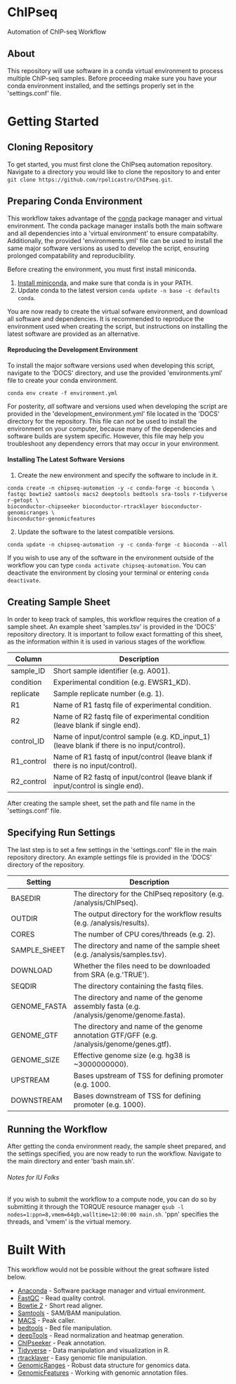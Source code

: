 # ChIPseq
Automation of ChIP-seq Workflow

## About

This repository will use software in a conda virtual environment to process multiple ChIP-seq samples. Before proceeding make sure you have your conda environment installed, and the settings properly set in the 'settings.conf' file.

# Getting Started

## Cloning Repository

To get started, you must first clone the ChIPseq automation repository. Navigate to a directory you would like to clone the repository to and enter `git clone https://github.com/rpolicastro/ChIPseq.git`.

## Preparing Conda Environment

This workflow takes advantage of the [conda](https://conda.io/en/latest/) package manager and virtual environment. The conda package manager installs both the main software and all dependencies into a 'virtual environment' to ensure compatabilty. Additionally, the provided 'environments.yml' file can be used to install the same major software versions as used to develop the script, ensuring prolonged compatability and reproducibility.

Before creating the environment, you must first install miniconda.
1. [Install miniconda](https://conda.io/projects/conda/en/latest/user-guide/install/index.html?highlight=conda), and make sure that conda is in your PATH.
2. Update conda to the latest version `conda update -n base -c defaults conda`.

You are now ready to create the virtual sofware environment, and download all software and dependencies. It is recommended to reproduce the environment used when creating the script, but instructions on installing the latest software are provided as an alternative.

#### Reproducing the Development Environment

To install the major software versions used when developing this script, navigate to the 'DOCS' directory, and use the provided 'environments.yml' file to create your conda environment.
```
conda env create -f environment.yml
```
For posterity, *all* software and versions used when developing the script are provided in the 'development_environment.yml' file located in the 'DOCS' directory for the repository. This file can *not* be used to install the environment on your computer, because many of the dependencies and software builds are system specific. However, this file may help you troubleshoot any dependency errors that may occur in your environment.
#### Installing The Latest Software Versions

1. Create the new environment and specify the software to include in it.
```
conda create -n chipseq-automation -y -c conda-forge -c bioconda \
fastqc bowtie2 samtools macs2 deeptools bedtools sra-tools r-tidyverse r-getopt \
bioconductor-chipseeker bioconductor-rtracklayer bioconductor-genomicranges \
bioconductor-genomicfeatures
```
2. Update the software to the latest compatible versions.
```
conda update -n chipseq-automation -y -c conda-forge -c bioconda --all
```

If you wish to use any of the software in the environment outside of the workflow you can type `conda activate chipseq-automation`. You can deactivate the environment by closing your terminal or entering `conda deactivate`.

## Creating Sample Sheet

In order to keep track of samples, this workflow requires the creation of a sample sheet. An example sheet 'samples.tsv' is provided in the 'DOCS' repository directory. It is important to follow exact formatting of this sheet, as the information within it is used in various stages of the workflow.

| Column | Description |
| ------ | ----------- |
| sample_ID | Short sample identifier (e.g. A001). |
| condition | Experimental condition (e.g. EWSR1_KD). |
| replicate | Sample replicate number (e.g. 1). |
| R1 | Name of R1 fastq file of experimental condition. |
| R2 | Name of R2 fastq file of experimental condition (leave blank if single end). |
| control_ID | Name of input/control sample (e.g. KD_input_1) (leave blank if there is no input/control). |
| R1_control | Name of R1 fastq of input/control (leave blank if there is no input/control). |
| R2_control | Name of R2 fastq of input/control (leave blank if input/control is single end). |

After creating the sample sheet, set the path and file name in the 'settings.conf' file.

## Specifying Run Settings

The last step is to set a few settings in the 'settings.conf' file in the main repository directory. An example settings file is provided in the 'DOCS' directory of the repository.

| Setting | Description |
| ------- | ----------- |
| BASEDIR | The directory for the ChIPseq repository (e.g. /analysis/ChIPseq). |
| OUTDIR | The output directory for the workflow results (e.g. /analysis/results). |
| CORES | The number of CPU cores/threads (e.g. 2). |
| SAMPLE_SHEET | The directory and name of the sample sheet (e.g. /analysis/samples.tsv). |
| DOWNLOAD | Whether the files need to be downloaded from SRA (e.g.'TRUE'). |
| SEQDIR | The directory containing the fastq files. |
| GENOME_FASTA | The directory and name of the genome assembly fasta (e.g. /analysis/genome/genome.fasta). |
| GENOME_GTF | The directory and name of the genome annotation GTF/GFF (e.g. /analysis/genome/genes.gtf). |
| GENOME_SIZE | Effective genome size (e.g. hg38 is ~3000000000). |
| UPSTREAM | Bases upstream of TSS for defining promoter (e.g. 1000. |
| DOWNSTREAM | Bases downstream of TSS for defining promoter (e.g. 1000). |

## Running the Workflow

After getting the conda environment ready, the sample sheet prepared, and the settings specified, you are now ready to run the workflow. Navigate to the main directory and enter 'bash main.sh'.

###### Notes for IU Folks
If you wish to submit the workflow to a compute node, you can do so by submitting it through the TORQUE resource manager `qsub -l nodes=1:ppn=8,vmem=64gb,walltime=12:00:00 main.sh`. 'ppn' specifies the threads, and 'vmem' is the virtual memory.

# Built With

This workflow would not be possible without the great software listed below.

- [Anaconda](https://www.anaconda.com/) - Software package manager and virtual environment.
- [FastQC](https://www.bioinformatics.babraham.ac.uk/projects/fastqc/) - Read quality control.
- [Bowtie 2](http://bowtie-bio.sourceforge.net/bowtie2/index.shtml) - Short read aligner.
- [Samtools](http://www.htslib.org/) - SAM/BAM manipulation.
- [MACS](https://github.com/taoliu/MACS) - Peak caller.
- [bedtools](https://bedtools.readthedocs.io/en/latest/content/tools/intersect.html) - Bed file manipulation.
- [deepTools](https://deeptools.readthedocs.io/en/develop/) - Read normalization and heatmap generation.
- [ChIPseeker](http://bioconductor.org/packages/release/bioc/html/ChIPseeker.html) - Peak annotation.
- [Tidyverse](https://www.tidyverse.org/) - Data manipulation and visualization in R.
- [rtracklayer](http://bioconductor.org/packages/release/bioc/html/rtracklayer.html) - Easy genomic file manipulation.
- [GenomicRanges](https://bioconductor.org/packages/release/bioc/html/GenomicRanges.html) - Robust data structure for genomics data.
- [GenomicFeatures](https://bioconductor.org/packages/release/bioc/html/GenomicFeatures.html) - Working with genomic annotation files.
